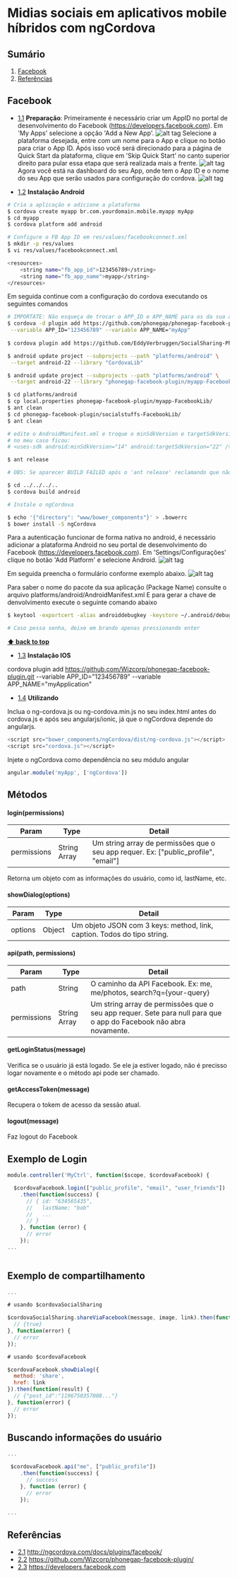 # Midias sociais em aplicativos mobile híbridos com ngCordova

## Sumário

1. [Facebook](#facebook)
1. [Referências](#referências)

## Facebook

- [1.1](#1.1) <a name='1.1'></a> **Preparação**: Primeiramente é necessário criar um AppID no portal de desenvolvimento do Facebook (https://developers.facebook.com). Em 'My Apps' selecione a opção 'Add a New App'.
![alt tag](https://github.com/higorn/mobile-socialstuffs/blob/master/resources/img/getStarted-1.png)
  Selecione a plataforma desejada, entre com um nome para o App e clique no botão para criar o App ID.
  Após isso você será direcionado para a página de Quick Start da plataforma, clique em 'Skip Quick Start' no canto superior direito para pular essa etapa que será realizada mais a frente.
![alt tag](https://github.com/higorn/mobile-socialstuffs/blob/master/resources/img/fbdev-quickstart.png)
  Agora você está na dashboard do seu App, onde tem o App ID e o nome do seu App que serão usados para configuração do cordova.
![alt tag](https://github.com/higorn/mobile-socialstuffs/blob/master/resources/img/fbdev-dashboard.png)

- [1.2](#1.2) <a name='1.2'></a> **Instalação Android**
```sh
# Cria a aplicação e adicione a plataforma
$ cordova create myapp br.com.yourdomain.mobile.myapp myApp
$ cd myapp
$ cordova platform add android

# Configure o FB App ID em res/values/facebookconnect.xml
$ mkdir -p res/values
$ vi res/values/facebookconnect.xml

<resources>
    <string name="fb_app_id">123456789</string>
    <string name="fb_app_name">myapp</string>
</resources>

```
Em seguida continue com a configuração do cordova executando os seguintes comandos

```sh
# IMPORTATE: Não esqueça de trocar o APP_ID e APP_NAME para os da sua aplicação
$ cordova -d plugin add https://github.com/phonegap/phonegap-facebook-plugin.git \
 --variable APP_ID="123456789" --variable APP_NAME="myApp"
 
$ cordova plugin add https://github.com/EddyVerbruggen/SocialSharing-PhoneGap-Plugin.git

$ android update project --subprojects --path "platforms/android" \
 --target android-22 --library "CordovaLib"

$ android update project --subprojects --path "platforms/android" \
 --target android-22 --library "phonegap-facebook-plugin/myapp-FacebookLib"

$ cd platforms/android
$ cp local.properties phonegap-facebook-plugin/myapp-FacebookLib/
$ ant clean
$ cd phonegap-facebook-plugin/socialstuffs-FacebookLib/
$ ant clean

# edite o AndroidManifest.xml e troque o minSdkVersion e targetSdkVersion para o seu ambiente
# no meu caso ficou:
# <uses-sdk android:minSdkVersion="14" android:targetSdkVersion="22" />

$ ant release

# OBS: Se aparecer BUILD FAILED após o 'ant release' reclamando que não existe o ant-build ('...ant-build does not exist), pode desconsiderar.

$ cd ../../../..
$ cordova build android

# Instale o ngCordova

$ echo '{"directory": "www/bower_components"}' > .bowerrc
$ bower install -S ngCordova
```

Para a autenticação funcionar de forma nativa no android, é necessário adicionar a plataforma Android no seu portal de desenvolvimento do Facebook (https://developers.facebook.com).
Em 'Settings/Configurações' clique no botão 'Add Platform' e selecione Android.
![alt tag](https://github.com/higorn/mobile-socialstuffs/blob/master/resources/img/fbdev-addplatform.png)

Em seguida preencha o formulário conforme exemplo abaixo.
![alt tag](https://github.com/higorn/mobile-socialstuffs/blob/master/resources/img/fbdev-platformsettings.png)

Para saber o nome do pacote da sua aplicação (Package Name) consulte o arquivo platforms/android/AndroidManifest.xml
E para gerar a chave de denvolvimento execute o seguinte comando abaixo
```sh
$ keytool -exportcert -alias androiddebugkey -keystore ~/.android/debug.keystore | openssl sha1 -binary | openssl base64

# Caso pessa senha, deixe em brando apenas pressionando enter
```
**[⬆ back to top](#sumário)**

- [1.3](#1.3) <a name='1.3'></a> **Instalação IOS**

cordova plugin add https://github.com/Wizcorp/phonegap-facebook-plugin.git --variable APP_ID="123456789" --variable APP_NAME="myApplication"


- [1.4](#1.4) <a name='1.4'></a> **Utilizando**

Inclua o ng-cordova.js ou ng-cordova.min.js no seu index.html antes do cordova.js e após seu angularjs/ionic, já que o ngCordova depende do angularjs.

```javascript
<script src="bower_components/ngCordova/dist/ng-cordova.js"></script>
<script src="cordova.js"></script>
```

Injete o ngCordova como dependência no seu módulo angular

```javascript
angular.module('myApp', ['ngCordova'])
```

## Métodos

#### login(permissions)

Param | Type | Detail
------|------|--------
permissions | String Array | Um string array de permissões que o seu app requer. Ex: ["public_profile", "email"]

Retorna um objeto com as informações do usuário, como id, lastName, etc.

#### showDialog(options)

Param | Type | Detail
------|------|--------
options | Object | Um objeto JSON com 3 keys: method, link, caption. Todos do tipo string.

#### api(path, permissions)
Param | Type | Detail
------|------|--------
path | String | O caminho da API Facebook. Ex: me, me/photos, search?q={your-query}
permissions | String Array | Um string array de permissões que o seu app requer. Sete para null para que o app do Facebook não abra novamente.

#### getLoginStatus(message)
Verifica se o usuário já está logado. Se ele ja estiver logado, não é precisso logar novamente e o método api pode ser chamado.

#### getAccessToken(message)
Recupera o tokem de acesso da sessão atual.

#### logout(message)
Faz logout do Facebook


## Exemplo de Login

```javascript
module.controller('MyCtrl', function($scope, $cordovaFacebook) {

  $cordovaFacebook.login(["public_profile", "email", "user_friends"])
    .then(function(success) {
      // { id: "634565435",
      //   lastName: "bob"
      //   ...
      // }
    }, function (error) {
      // error
    });
...    
    
```

## Exemplo de compartilhamento

```javascript
...

# usando $cordovaSocialSharing

$cordovaSocialSharing.shareViaFacebook(message, image, link).then(function(result) {
  // {true}
}, function(error) {
  // error
});

# usando $cordovaFacebook

$cordovaFacebook.showDialog({
  method: 'share',
  href: link
}).then(function(result) {
  // {"post_id":"1196750357008..."}
}, function(error) {
  // error
});

```

## Buscando informações do usuário

```javascript
...

 $cordovaFacebook.api("me", ["public_profile"])
    .then(function(success) {
      // success
    }, function (error) {
      // error
    });
    
...
```

## Referências
- [2.1](#2.1) <a name='2.1'></a> http://ngcordova.com/docs/plugins/facebook/
- [2.2](#2.2) <a name='2.2'></a> https://github.com/Wizcorp/phonegap-facebook-plugin/
- [2.3](#2.3) <a name='2.3'></a> https://developers.facebook.com
